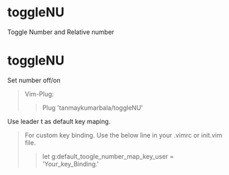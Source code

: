 # toggleNU
Toggle Number and Relative number

# toggleNU
Set number off/on

> Vim-Plug:
>> Plug 'tanmaykumarbala/toggleNU'


Use leader t as default key maping.

> For custom key binding. Use the below line in your .vimrc or init.vim file.
>> let g:default_toogle_number_map_key_user = 'Your_key_Binding.'

